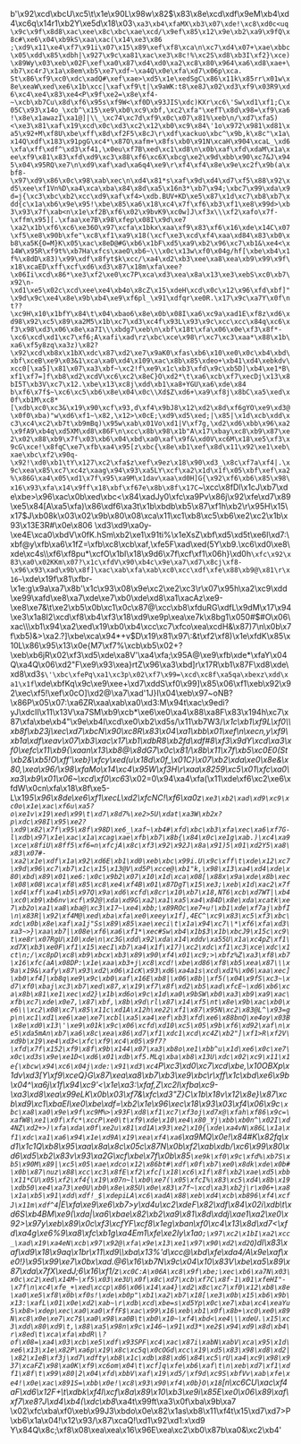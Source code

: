 b'\x92\xcd\xbcU\xc5\t\x1e\x90L\x98w\x82$\x83\x8e\xcd\xdf\x9eM\xb4\xd4\xc6q\x14r1\xb2Y\xe5d\x18\x03`\xa3\xb4\xfaMX\xb3\x07\xde!\xc8\xd0c<uq\x9c\x9f\x8d8\xac\xee\x8c\xbc\xae\xcd/\x9ef\x85\x12\x9e\xb2\xa9\x9fQ\x8c#\xe6\x04\xb9kS\xaa\xac(\x14\xe3\x86 ;\xd9\x11\xe4\xf7\x91i\x07\x15\x89\xef\xf8\xca\n\xc7\xd4\x07+\xae\xbbc\x05\xdd\x85\xdbh|\x927\x9c\xa81\xac\xe3\x8c!%\xc2S\xd8\xb3I\xf2}\xce)\x89Wy\x03\xeb\x02F\xef\xa0\x87\xd4\xd0\xa2\xc8\x80\x964\xa6\xd8\xae+\xb7\xc4rJ\x1a\x8em\xb5\xe7\xdf~\xa4Q\x0e\xfa\xd7\x06p\xca. St\x86\xf9\xc0\xdc\xadQ#\xef\xae>\xd5\x1e\xedSgC\x86\x11k\x85rr\x01w\x8e\xeaW\xed\xe6\x1b\xcc|\xaf\xf9\t|\x9aWK:t8\xe8J\x02\xd3\xf9\x03R9\xd6\xc4\xe4\x83\xe4<P\x9f\xe2=\x8e\xf4-~\xcb\xb7Cu\x8d\xf6\x95s\xf9W<\xf0D\x93JIS\xdc)KXr\xc6\'Sw\xd1\xf1;C\x05C\x93\x14o_\xcb^\x15\xe9\xb0\xc9\xbf,\xc2\xfa"\xefT\x8d\x98=\xf9\xa6!\x8e\x1awazI\xa1@]|\\_\xc74\xc7d\xf9\x0c\x07\x81%\xeb\n/\xd7\xfaS)<\xe3\x81\xaf\x19\xcd\x0c\xd3\xc2\x12\xb0\xc9\x84\'1o\x972\x981\xd81\xa5\x92+M\xf8U\xbe\xff\x8d\xf2F5\x8cJ\r\xdf\xackuo\xbc^\x9b,k\x8c"\x1a\x14Q\xdf\x183\x91pgG\xc4*\x87O\xafm+\x8fs\xb0\x91N\xcaH\x904\xcaL_\xd6\xfa\xff\xdf^\xd3\xf41,\x0eu\xf7B\xed\xc1\xd8\n\x0b\xaf\xfd\xdaM\x1a\xee\xf9\x81\x83\xfd\xd9\xc3\x88\xf6\xc6X\xbcg\xe2\x9d\xbb\x90\xc7&J\x945\x04\x95RQ\xe7\n\xd9\xaf\xad\xa6q4\xe9\r\xf4\xf4\x8e\x9e\xc2f\x9b(a\xbf8-\x97\xd9\x86\x0c\x98\xab\xec\n\xd4\x81*s\xaf\x9d\xd4\xd7\xf5\x88\x92\xd5\xee\xf1Vn%D\xa4\xca\xba\x84\x8d\xa5\x16n3*\xb7\x94;\xbc7\x99\xda\x9d=j{\xc3\xbc\xb2\xcc\xd9\xaf\xf4>\xdb.BUV+KD\xe5\x87\x1d\xc7\xb8\xb7\xdd{c\x1a\xb6\x9e\x95!\xbe\x85\xa6\x18\xc4\x7f\xf6\xb3\xf1\xe8\x99d>\xb3\x93\x7f\xab<n\x1e\xf2B\xf6\x02\x9bvK9\xc0w]J\xf3x\\\xf2\xafo\x7f-\xffm\x95][.\xfaa\xe7B\x98\xfep\x08I\x9d\xe7 \xa2\x1b\xf6\xc6\xe36O\x97\xcfa\x1bkx\xaa\xf9\x83\xf6\x16\xde\x14C\x07\xf5\xe8\x90b\xfe"\xc8\xf1\xa9\x18(\xcf\xe3\xcd\xf4\xaa\xd84\x83\xb0\xb8\xa5K{O=M}K\x05\xac\x8eD@#G\xb6\x1bF\xd5\xa9\xb2\x96\xc7\xb1&\xe4<\x14W\x95R\xf9t%\xb7Ha\xfcs\xaeO\xb6~\\\x0c\x13w\xf0\x04g/hf[\xbe\xb4\x1f%\x8dD\x83)\x99\xdf\x8fyt$k\xcc/\xa4\xd2\xb3\xee\xa8\xea\xb9\x99\x9f\x18\xcaED\xff\xcf\xd6\xd3\x87\x18m\xfa\xee?\x06Ii\xcd\x86*\xe3\xf2\xe0\xc7P\xca\xd3\xea\x8a\x13\xe3\xebS\xc0\xb7\x92\n-\xd1\xe5\x02c\xcd\xee\xe4\xb4o\x8cZ\x15\xdeH\xcd\x0c\x12\x96\xfd\xbf]"\x9d\x9c\xe4\x8e\x9b\xb4\xe9\xf6pl_\x91\xdfqr\xe0R.\x17\x9c\xa7Y\x0f\nt??\xc9H\x10\x1bfY\x84\t\x04\xbao6\x8e\x0b\x08I\xa6\xc9a\xad1E\xf8z\xd6\xd98\x92\xc5\x89\xa2M5\x1b\xc7\xd3\xc4f\x93L\x93\x9c\xcc\xcc\x84q\xc6\xf3\x98\xd3\x06\x8e\xa7I\\\xbdg7\xeb\n\xbf\x18t\xfa\x06\x0e\xf3\x8f*-\xc6\xcd\xd1\xc7\xf6;A\xafi\xad\rz\xbc\xce\x98\r\xc7\xc3\xaa*\x88\x1b\xa6\xf5y8zq\xa3z)\x82?\x92\xcd\xb8x\x1bX\xdc\x87\xd2\xe7\x9aK0\xfas\xb6\x10\xe0\x0c\xb4\xbd\xbf\xceB\xe9\x03&1\xca\xa0\xd4\x109\xac\x8b\x85\xdeo+\xb41\xd4\xebkdv\xcc0[\xa5]\x81\x07\xa3\xbf~\xc2!f\xe9\x1c\xb3\xfd\x9c\xb5D]\xb4\xe1*B\xf1\xf7=]f\xb8\xd2\xcdV\xc6\xc2\x8eC}O\xd2*\t\xa6\xcb\xf7\xecDj\x13\x8bI5T\xb3V\xc7\x12.\xbe\x13\xc8j\xdd\xb1\xa8+YGU\xa6\xde\x84 b\xf6\x7f$~\xc6\xc5\xb6\x8e\x04\x0c\\Xd$Z\xd6+\xa9\xf8j\x8bC\xa5\xed\x0f\xb1M\xc8*[\xdb\xc0\xc3&\x19\x90\xcf\x93,d\xf4\x9bJ8\x12\xd2\x8d\xf6gYO\xe9\xd3@\x0f0\xba)"w\xd6\xf1~\x82,\x12>\x0cE;\xd9\xd5\xed;|\x85|\x1d\xcb\xdd\xc3\xc4\xc2\xb7t\xb9mBq)\x95w\xab\x01Vo\xd1|V\xf7g,\xd2\xd6\xbb\x96\xa2\x9fA9\xb4q\xd5XM\xd8\x86F\n\xcc\x8b\x98\x1b"A\x17\xbay\xc8\xb9\x87\xe2\x02\x88\xb9\x7f\x03\xb6\x04\xbd\xa0\xaf\x9f&\xd0V\xc6M\x18\xe5\xf3\x9cG\xce!\x8fqC\xe7\xfb\xa4\x95[z\xbc{\x8e\xb1\xef\x8d\x11\x92\xe1\xeb\xae\xbc\xf2\x90q-\x92!\xd0\xb1\tY\x127\xc2\xfa$z\xef\x9ez\x18\x90\xd3_\x8c\xf7a\xf4|.\x9c\xea\x85\xc7\xc4z\xaag\x94\x93\xa5LY\xcf\xa2\x1d\x1f\x05\xbf\xef\xa2%\x86G\xa4\x05\xd1\x7f\x95\xa9M\x1dav\xaa\xd0H]G{\x92\xf6\xb6\x85\x98\x16\x93\xfa\x14\x9ff\x18\xbf\xf67e\x8b\x8f\x17C`~\xcc\x8fDl\x1cJ\xb7\xde\xbe>\x96\xac\x0b\xed\xbc<\x84\xadJy0\xfc\xa9Pv\x86j\x92\xfe\xd7\x89\xe5\x84[A\xa5\xfa)\x86\xdf6\xa3t\x1b\xbdb\xb5\x87\xf1h\xb2\r\x95H\x15\x17$J\xb08k\x03\x02\x9b\x80\x08\xca\x11\xc1\xb8\xc5\xb6\xe2\xc2\x1b\x93\x13E3R#\x0e\x806 \xd3\xd9\xa0y-\xe4E\xca0\xbdV\x0fK.hSm\xb2\xe1\x91ti%\x1eXsZ\xbf\xd5\xd5t\xe6l\xd7:\xbf@y\xfb\xa6\x1fZ=\xfb\xc8\xcb\xaf,\xfe5F\xad\xed(5Y\xb9.\xc6\xd0\xe8\xde\xc4s\\\xf6\xf8pu*\xcfO\x1bI\x18\x9d6\x7f\xcf\xf1\x06h}\xd0h`\xfc\x92\x83\xa0\x02KKm\x07?\x1c\xfdV\x90\xb4c\x9e\xa7\xd7\x8cj\xf8-\x96\x93\xad\x9b\x8f]\xac\xab\xfa\xab\xc0\xcc\xdf\xfe\x88\xb9@\x81\r\x16~`\xde\x19f\x81\xfbr-\x1e:g\x9a\xa7\x8b\'\x1c\x93\x08\x9e\xc2\xe2\xc3\r\x07\x95h\xa2\xc9\xdd \xe99\xafd\xe8\xa7\xde\xe7\xb0\xde\xd8\xa1\xacAz\xe9-\xe8\xe7&\t\xe2\xb5\x0b\xc1\x0c\x87@\xcc\xb8\xfduRG\xdfL\x9dM\x17\x94\xe3\x1a8I2\xcd\xf8\xb4\xf3\x18\xd9\xe9p\xea\xe7k\x8bg1\x050#$#O\x06\xac\\\xb1\x94\xa2\xed\x19\xb0\xb4\xcc\xc7\xfco\xea\xcdH&\x87)7\n\x0b\x7f\xb5)&>\xa2.?]\xbe\xca\x94*+v$D\x19\x81\x97\\:&t\xf2\xf8)\x1e\xfdK\x85\x10L\x86\x95\x13\x0e{M7\xf7%\xcb\xb5\x02+?\xeb\xb6jR\x02\xf3\xd5\xde\xa8V\'\xa4\xfa;\x95A@\xe9\xfb\xde*\xfaY\x04Q\xa4Q\x06\xd2"F\xe9\x93\xea}rtZ\x96\xa3\xbd]r\x17R\xb1\x87F\xd8\xde\xd8\xd3`$\'\xbc\xfePq\xa1\xc3p\x02\xf7\x99=\xcd\xc8f\xa5qa\xbexz\xdd\xa1\x1f`\xde\xbfKq\x9c\xe9\xee+\xd7\xddS\xf0\x99]\x85\x06\xf1\xeb\x92\x92\xec\xf5!\xef\x0cO]\xd2@\xa7\xad\'1J}I\x04\xeb\x97~oNB?\x86P\x05\x07:\xa6ZR\xaa\xab\xa0\xd3:M\x94t\xac\x9edi? yJ\xdcII\x11\x13V\xa7SM\xb9\xcb*\xe6\xe0\xa4\x88\xa8F\x83\x194h\xc7\x87\xfa\xbe\xb4"\x9e\xb4I\xcd\xe0\xb2\xd5s/\x11\xb7W3/*\x1c\xb1\xf9L\xf0\\\xb8f\xb23j\xec\xd7\xbcN\x90\xc8R\x83\x04\xa1\xbb\x01\xef\n\xecn,y\xf9\xb1a\xdf\xeav\x07\xb3\xac\x17\xb1\xdbR8\xb2fd\xdf#8\xf3\x9dY\xcd\xa3\xf0\xefc\x11\xb9{\xaan\x13\xb8@\x8dG7\x0c\x81/\x8b\x11\x7f\xb5\xc0E0(St \xb2&\xb5!O\xff\'\xeb}\xfcy\xed(u\x18d\x0f_\x01C}\x07\xb2\xda\xe0\x8e&\x80,\xea\x96/\x98\xfaMo\x14\xc4\x95W\xf3H\r\xaa\x8259\xc5\x01\xfc\xa0\xa3\xb9\x01\x06~\xcd\xf0\xc6*3\x02=0\x94\xa4\xfa(\x11\xde\xf6\xc2\xe6\xfdW\x0cn\xfa\x18\x8f\xe5-L\x19*5\x96\x8de\xe6\xf1\xecL\xd2\xfcNC!\xf6\xa0z`\xe3\xb2\xad\xd9\xc9\xc0o\x1e\xac\xf6u\xa5?o\xe1v\x19\xed\x99\t\xd7\x8d7%\xe2>5U\xdat\xa3W\xb2x?p\xdc\x98I\x95\xe2?\xd9\x82\x7f\x95\x8f\x98D\xe6_\xaf~\xb4#\xfd\xbc\xb3\xfa\xec\xa6\xf7G-l\xdb\x97\x1e\xac\x1a\xcag\xae\xfb\xb7\x8b{\x84\x0c\xe1g\xab.)\xc4\xa9\xce\x8fiU\x8ff5\xf6=n\xfcjA\x8c\xf3\x92\x92J\x8a\x91)5\x01\xd2Y5\xa8\x83\x07#-\xa2\x1e\xdf\x1a\x92\xd6E\xb1\xd0\xeb\xbc\x99i.U\x9c\xff\t\xde\x12\xc7\x9d\x96\xc7\xb7\x1c\x15\x13@V\xd5P\xcce@\xb1"k,\x98\x13\xa4\xd4\xde\x80\xbd\x89\x01\xe6:\x0c\x9b2\x07\x10\x1d\xca\x08[\x88x\x9a\xde\x8b\xec\x08\x08\xca\xf8\x85\xc8\xe4\xf4B\x01\x87DgT\x15\xe3;\xeb\x1d\xac2\x7f\xd4\xff\xa4\xb5\x97Q\x9a\xd6\xcfd\x8cr\x10\xb7\x18,NT6\xcb\xd7WT|\xb4\xc0\xb9\xb6nv\xcf\x92@\xda\xd9G\xa2\xa1\xa5\xa4\x84D\x8e\xda\xcatk\xe7\xb2o\xa1\xa8\xba@\xc3\x17~\xe4\xbb;\x89ROc\xe7+u!\xb1\xde\xf7aj\xbfI\n\x83R|\x92\xf4M@\xed\xba\xfa\xe0\xeey\x1f],4EC^\xc9\x83\xc5\xf3\xbc\xdc\x0b\x8e\xaf\xa1j"Ss\x89\x85\xae\xeci\t\x1a\x94\xc7\\*\xf6\xfa\xd3\xa3~>}\xaa\xb7|\x08e\xf6\xa6\xf1*\xec#Sw\xb4\x1b$3\x1b\xbcJ9\x15c\xc9\t\xe8r\x07RgU\x10\xde\n\xc3G\xdd\x92\xda\x14\xddv\xa55U\x1a\xc4pZ\xf1\xd7X\xb3\xe0F\xf1\x15\xecI\xb7\xa4\x1f\x17)\xc2\xdc\xf1\xc3\xce\xdc\x1ct\n;/\xc8pD\xc8\xb9\xbcx\xb3\x89\x90\xf4\x01\xc9;>\xbfz%Z\xa3\xf8\xb7\x16\xfc(aA\x08DP:\x1e\xaa\xb3+j\xc8\xcd!\xbe\xd86\xf8\xb5\xea\x87\\\x9a\x19&\xafy\x87\x93\xd2\x06\x1cK\x93\xd6\xa4a1s\xcd\xd1%\x06\xaa\xec]\xb0\xf4]\xb8q\xe9\x9c\xb0\xaf\x16E\xb8|\x06\x8b|\xf5(\x04\x9fS\xc3~\xd7\xf0\xbaj\xc3\xb7\xed\x87,x\x19\xf7\x8f\xd2\xb5\xad\xfcE~\xd6\xb6\xca\x8b\x81\xe1\xec\xd2}\x1b\xd6o\x9c\x1d\xa0\x9bSW\xb0\xa3\xb9\xa9\xac\xfb\xc7\xde\x0e7,\x87\xbf,\x8b\x9d\rl\x87\x14\xf5\nt\x8e\x9b\xac\xb0\xe6\\\xc2\x08\xc7\x85\x11c\xd1A\x12h\xe22\xf1\x87\x95N\xc2\x83@L^\x93=gp\n\xc1\xd1\xe6\xae\xe7\xcbl\xa5\xa4\xef\xb3\xfd\xe6\x88bnQ\xe4oy\x03B\x8e\xd0\x13\'\xe9\x01k\x9c\x06\xcfd\xd10\xc5\x05\x9b\xf6\xd92\xaf\n\xe5\xda5mAn\xb7\xa6\x8c\xea\x86\xd7\xf1\xdc1\xcd\xc4Z\xb2"]\xf1>R\xf2V\xd9b\x19\xe4\xd3<\xfc\xf9\xc4\x05\x9f7?\xfd\x7f\x152\xf9\x8f\x9b\x144\x07\xa3\xb8o\xe1\xbb^u\x1d\xe6\x0c\xe7\x0c\xd3s\x9e\xe1D<\xd6\x01\xdb\xf5.MLq\xba\xb8\x13U\xdc\x02\xc9\x11\x1e{\xbcw\x94\xc6\x04j\xde:\x91\xd3\xc4`P\xc3\xd0\xc7\xcd\xbe,\x10OBXp\x1dv\xd3[Y\xf9\xceQ}G\x87\xea\xa8\xb7\xb3\xe9\xbc\r\xff\x1c\xbd\xe6\x9b\x04^\xa6j\x1f\x94\xc9\'<\x1e\xa3:\xfaf,Z\xc2I\xfba\xc9-\xa3\xd8\xea\x99eLK\x0b\x03\xf7&\xfc\xd3"Z}C\x1b\x18v\x12\x8e}\x87\xcb\xd9\xc1\xbaEI\xe0\xbe\xdf=\xb2\x1e\x96\xec\x18\x93\x03\xf4\x06\x9c`\xbc\xa8\xa0\x9e\x9f\xc9M%>\x93F\xd8\xf1\xc7\xf3oj\xd7x@\xfah\xf86\x9c=\xafW8\xe1\x0f\xfc*\xccP\xe0\t\xf9\xde\x10\xe4\x80_Yj\xbb\xb0n^\x02I\xd4NZ\xd2+>)\xfa\xda\x0f\xe2u\x81\xd1A\x93\xe2\x10{\xde\xa4vN\x86L\x1a\xf1\xdc\xa1\xa6\x94\x1e\xd9A\x19\xea\xf4\xa6`\xa9MQ\x0e!\x84#K\x82fq\xd1\x1c1Q\xb8\x95\xaa\x8a\x8c\x05c\x87N\x0b\xf2\xab\xdb/\xc6\x99\x80\xd6\xd5\xb2\x83v\x93\xa2G\xcf\xbe\x7f\x0b\x85`\xe9k\xf0\x9c\xfd%\xb7S\xb5\x90M\x89|\xc5\x05\xae\xdco\x12\x86bt#\xdf\x0f\xb7\xe0\x8dk\xde\x0b#\x0b\x87\nuz\x88\xcc\xc3\x8fE\xf2\xfc[\x18\xc6\x1f\x8f\xb2\xae\xd5\xbb\x11*CU\x05\xf2\xf4{\x19\x07n~l\xb0\xe7(\x05\xfcI%\x83\xc5\xd4\x8b\x19\xdb50\xe4\xa73\xe0U\xb0\x8e\x85U\x0e\x83\x7f~\xcd\xa3\xb2j\r\x06+\xa8\x1a\xb5\x91\xdd\xdf!_$\xdepiLA\xc6\xadA\x88\xeb\xd4\xcb\xb896\xf4\xcfJ\x11m\xdf^4`|E\xfa\xe9\xe6\xb7>y\xd4u\xc2\xdeF\x82\xdf\x84\x02i\xdb\t\xd6S\xb4BM\xe9(\xda|\xa6\xbae\x82\xb2\xa9\x81\x8d\xddj\xae1\xa2\xe0\x92>\x97y\xeb\x89\x0c\xf3\xcfYF\xcf8\x1eg\xban\xf0\xc4\x13\x8d\xd7<\xfd\xa4g\xe6%9\xa8\xfc\xb1g\xa4Em1\xfe\xe2Iy\x1a`O;\x97\xc2\x1bI\xa2\xcc_\xad\x19\xa4eN\xcb\x97\x92@\xfa\x9e\x13\xe1\x97\x90\xd2\xd2Q`)dI\x83\xaf\xd9\x18\x9aq\x1br\x11\xd9\\\xba\x13%\'d\xcc@\xbd\xfe\xda4/A\x9e\xaf\xe0!}\x95\x99\xe7\x0bx\xad.@6\x16\xb7N\x9c\x04\x10\x83V\xbe\xa5\x89\x87\xda\x7fX\xedJ;6\x16\xf1/z`\xc0C:A\x06A\xc8\x9f\xbe;\xec\xb6\xa7N\x03\x0c\xc2\xed\x14M~\xf5\x03\xe3U\x0f\x8c\xd7\xcb\xf7C\x8f-1\x01\xfeHI"-\x7f\n\xc4\xfe_+\xed\xccp\x86\x06\x14\xa4}\xd2\x8c\xc7\xf0\x12\xb8\x8e\xa0\xe5\xf8\x0b\xf0s!\xde\xb0p"\xb1\xa2\xb7\x18[\xe3\x0b\x15\xb6\x9b\x13:\xafL\x01\x0e\xd2\xab~\r\xdb\xcd\xbe=s\xd5Yp\x0c\xe7\xba\xc4\xeaYu5\xb8>\xdep\xec\xa0\xa0\xffF$\xac\x99\x16\xeb\xb1\x0f\x8b+\xc0\xe0\x89N\xc8\x0e\xe7\xc7$\xa0\x98\xa0B\t\xb0\x10~\xf4\xbd<\xe4\\\xdeU.\x15\xc3\xdd\x80\xd9\t,\x88\xa5\x98n\x9c\x146~\x91\xd3*\xe2$\x94\xd9\x8d\xb4\r\x8ed\t\xca\xfa\xbdR\\?of\x08=\xa4\x03\xcb\xe5\xdf\x93SPF\xc4\xac\x87i\xabN\xabV\xca\x95\x1d\xe6\x13\x1e\x82P\xa6p\x19\x8c\xc5q\x0cOGd\xcc\x19\xd5\x83\x98\xd8\xd2|\x82\x1eB\xf3j\xd7\xdfty\xb8\x1c\xdb\x88\xd6\x84\xc5\rU\xa4\xc9\x98\x937\xcaFZ\x98\xa0K\xf9\xc6om\x04\t\xcf]q\xfe\xb6\xaf\t\n\xeb\xd7\xf1\xdf1\x8f\t\x99\x80|2\x04\xfd\xbbV\xaf\x19\xd5/\xf9d\xc9S\xbfVv\xab\xfe\xe4!\x0e\xac\x891S=\xbb\x0e!\xc8\x93\x90\xf4\x0b}O\x18`[n\xc6CU\xac\xf4aF\xd6\x12F+\t\xdbk\xf4l\xcf\x8a\x89\x10\xb3\xe9i\x85E\xe0\x06\x89\xaf\xf7\xe8?J\xd4\xb4(\xdc\xb8*\xa4t\x99ft\xa3\x0f\xba\x9b\xa7 \x02\xfc\xba\xf0\xeb\x99J3\xbdo\x0e\x82\x1as\xb8\x11\xf4t\x15\xd7\xd7>P\xb6\x1a\x04!\x12\x93/\x87\xcaQ!\xd1\x92\xd1:x\xd9 Y\x84Q\x8c;\xf8\x08\xea\xea\x16\x96E\xea\xc2\xb0\x87b\xa0&\xc2\xb4'
